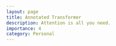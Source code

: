 ```yaml
---
layout: page
title: Annotated Transformer
description: Attention is all you need.
importance: 4
category: Personal
---
```

